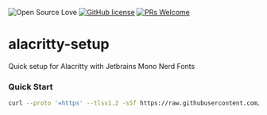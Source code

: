 ![Open Source Love](https://badges.frapsoft.com/os/v2/open-source.svg?v=103) [![GitHub license](https://img.shields.io/badge/licence-GPL--3.0-blue)](LICENSE) [![PRs Welcome](https://img.shields.io/badge/PRs-welcome-green.svg)](.github/CONTRIBUTING.md)
<br>

# alacritty-setup
Quick setup for Alacritty with Jetbrains Mono Nerd Fonts

### Quick Start

```bash
curl --proto '=https' --tlsv1.2 -sSf https://raw.githubusercontent.com/linux-terminal-setup/alacritty-setup/main/setup.sh | bash
```
